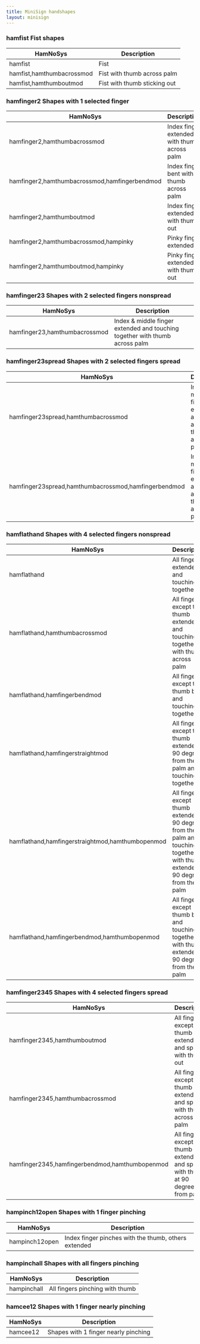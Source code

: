 ```yaml
---
title: MiniSign handshapes
layout: minisign
---
```


### <ham-signs>hamfist</ham-signs> Fist shapes
<table>
  <thead>
    <tr>
      <th>HamNoSys</th>
      <th>Description</th>
    </tr>
  </thead>
  <tbody>
    <tr>
      <td><ham-signs>hamfist</ham-signs></td>
      <td>Fist</td>
    </tr>
    <tr>
      <td><ham-signs>hamfist,hamthumbacrossmod</ham-signs></td>
      <td>Fist with thumb across palm</td>
    </tr>
    <tr>
      <td><ham-signs>hamfist,hamthumboutmod</ham-signs></td>
      <td>Fist with thumb sticking out</td>
    </tr>
  </tbody>
</table>

### <ham-signs>hamfinger2</ham-signs> Shapes with 1 selected finger
<table>
  <thead>
    <tr>
      <th>HamNoSys</th>
      <th>Description</th>
    </tr>
  </thead>
  <tbody>
    <tr>
      <td><ham-signs>hamfinger2,hamthumbacrossmod</ham-signs></td>
      <td>Index finger extended with thumb across palm</td>
    </tr>
    <tr>
      <td><ham-signs>hamfinger2,hamthumbacrossmod,hamfingerbendmod</ham-signs></td>
      <td>Index finger bent with thumb across palm</td>
    </tr>
    <tr>
      <td><ham-signs>hamfinger2,hamthumboutmod</ham-signs></td>
      <td>Index finger extended with thumb out</td>
    </tr>
    <tr>
      <td><ham-signs>hamfinger2,hamthumbacrossmod,hampinky</ham-signs></td>
      <td>Pinky finger extended</td>
    </tr>
    <tr>
      <td><ham-signs>hamfinger2,hamthumboutmod,hampinky</ham-signs></td>
      <td>Pinky finger extended with thumb out</td>
    </tr>
  </tbody>
</table>

### <ham-signs>hamfinger23</ham-signs> Shapes with 2 selected fingers nonspread
<table>
  <thead>
    <tr>
      <th>HamNoSys</th>
      <th>Description</th>
    </tr>
  </thead>
  <tbody>
    <tr>
      <td><ham-signs>hamfinger23,hamthumbacrossmod</ham-signs></td>
      <td>Index & middle finger extended and touching together with thumb across palm</td>
    </tr>
  </tbody>
</table>

### <ham-signs>hamfinger23spread</ham-signs> Shapes with 2 selected fingers spread
<table>
  <thead>
    <tr>
      <th>HamNoSys</th>
      <th>Description</th>
    </tr>
  </thead>
  <tbody>
    <tr>
      <td><ham-signs>hamfinger23spread,hamthumbacrossmod</ham-signs></td>
      <td>Index & middle finger extended and spread apart with thumb across palm</td>
    </tr>
    <tr>
      <td><ham-signs>hamfinger23spread,hamthumbacrossmod,hamfingerbendmod</ham-signs></td>
      <td>Index & middle finger extended and spread apart with thumb across palm</td>
    </tr>
  </tbody>
</table>

### <ham-signs>hamflathand</ham-signs> Shapes with 4 selected fingers nonspread
<table>
  <thead>
    <tr>
      <th>HamNoSys</th>
      <th>Description</th>
    </tr>
  </thead>
  <tbody>
    <tr>
      <td><ham-signs>hamflathand</ham-signs></td>
      <td>All fingers extended and touching together</td>
    </tr>
    <tr>
      <td><ham-signs>hamflathand,hamthumbacrossmod</ham-signs></td>
      <td>All fingers except the thumb extended and touching together with thumb across palm</td>
    </tr>
    <tr>
      <td><ham-signs>hamflathand,hamfingerbendmod</ham-signs></td>
      <td>All fingers except the thumb bent and touching together</td>
    </tr>
    <tr>
      <td><ham-signs>hamflathand,hamfingerstraightmod</ham-signs></td>
      <td>All fingers except the thumb extended at 90 degrees from the palm and touching together</td>
    </tr>
    <tr>
      <td><ham-signs>hamflathand,hamfingerstraightmod,hamthumbopenmod</ham-signs></td>
      <td>All fingers except thumb extended at 90 degrees from the palm and touching together, with thumb extended at 90 degrees from the palm</td>
    </tr>
    <tr>
      <td><ham-signs>hamflathand,hamfingerbendmod,hamthumbopenmod</ham-signs></td>
      <td>All fingers except thumb bent and touching together, with thumb extended at 90 degrees from the palm</td>
    </tr>
  </tbody>
</table>

### <ham-signs>hamfinger2345</ham-signs> Shapes with 4 selected fingers spread
<table>
  <thead>
    <tr>
      <th>HamNoSys</th>
      <th>Description</th>
    </tr>
  </thead>
  <tbody>
    <tr>
      <td><ham-signs>hamfinger2345,hamthumboutmod</ham-signs></td>
      <td>All fingers except the thumb extended and spread with thumb out</td>
    </tr>
    <tr>
      <td><ham-signs>hamfinger2345,hamthumbacrossmod</ham-signs></td>
      <td>All fingers except the thumb extended and spread with thumb across palm</td>
    </tr>
    <tr>
      <td><ham-signs>hamfinger2345,hamfingerbendmod,hamthumbopenmod</ham-signs></td>
      <td>All fingers except the thumb extended and spread with thumb at 90 degrees from palm</td>
    </tr>
  </tbody>
</table>

### <ham-signs>hampinch12open</ham-signs> Shapes with 1 finger pinching
<table>
  <thead>
    <tr>
      <th>HamNoSys</th>
      <th>Description</th>
    </tr>
  </thead>
  <tbody>
    <tr>
      <td><ham-signs>hampinch12open</ham-signs></td>
      <td>Index finger pinches with the thumb, others extended</td>
    </tr>
  </tbody>
</table>

### <ham-signs>hampinchall</ham-signs> Shapes with all fingers pinching
<table>
  <thead>
    <tr>
      <th>HamNoSys</th>
      <th>Description</th>
    </tr>
  </thead>
  <tbody>
    <tr>
      <td><ham-signs>hampinchall</ham-signs></td>
      <td>All fingers pinching with thumb</td>
    </tr>
  </tbody>
</table>

### <ham-signs>hamcee12</ham-signs> Shapes with 1 finger nearly pinching
<table>
  <thead>
    <tr>
      <th>HamNoSys</th>
      <th>Description</th>
    </tr>
  </thead>
  <tbody>
    <tr>
      <td><ham-signs>hamcee12</ham-signs></td>
      <td>Shapes with 1 finger nearly pinching</td>
    </tr>
  </tbody>
</table>